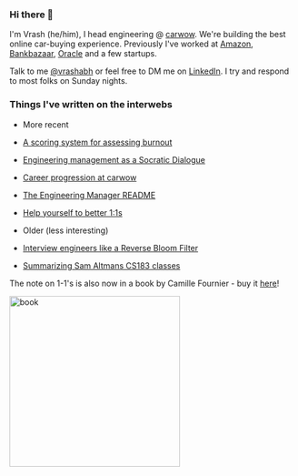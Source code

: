 ### Hi there 👋

I'm Vrash (he/him), I head engineering @ [carwow].  We're building the best online car-buying experience.
Previously I've worked at [Amazon], [Bankbazaar], [Oracle] and a few startups.

Talk to me [@vrashabh] or feel free to DM me on [LinkedIn]. I try and respond to most folks on Sunday nights. 


### Things I've written on the interwebs
- More recent
- [A scoring system for assessing burnout](https://medium.com/carwow-product-engineering/a-scoring-system-for-assessing-burnout-599f4791233e)
- [Engineering management as a Socratic Dialogue](https://medium.com/carwow-product-engineering/engineering-management-as-a-socratic-dialogue-25918232439f)
- [Career progression at carwow](https://medium.com/carwow-product-engineering/engineering-progression-at-carwow-bee8337ec05d)
- [The Engineering Manager README](https://medium.com/carwow-product-engineering/the-engineering-manager-readme-a0d398f46e82)
- [Help yourself to better 1:1s](https://medium.com/carwow-product-engineering/help-yourself-to-better-1-1s-27c25f7d8d1e)

- Older (less interesting)
- [Interview engineers like a Reverse Bloom Filter](https://whizmodo.wordpress.com/2015/02/25/interview-engineers-like-a-reverse-bloom-filter/)
- [Summarizing Sam Altmans CS183 classes](https://whizmodo.wordpress.com/2014/09/25/sam-altmans-cs183b-class-0/)

The note on 1-1's is also now in a book by Camille Fournier - buy it [here](https://amzn.to/38kAhe7)!

<img src="https://covers.oreillystatic.com/images/0636920251835/lrg.jpg" alt="book" width="300"/>

[carwow]: https://github.com/carwow
[Amazon]: https://github.com/amzn
[Bankbazaar]: https://github.com/bankbazaar
[Oracle]: https://github.com/oracle
[Careers at carwow]: https://www.carwow.co.uk/jobs
[@vrashabh]: https://twitter.com/vrashabh
[LinkedIn]: https://www.linkedin.com/in/%F0%9F%91%8B%F0%9F%8F%BC-vrashabh-irde-3bb66b1b
